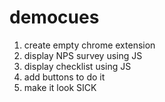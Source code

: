 # democues

1. create empty chrome extension
2. display NPS survey using JS
3. display checklist using JS
4. add buttons to do it
5. make it look SICK
